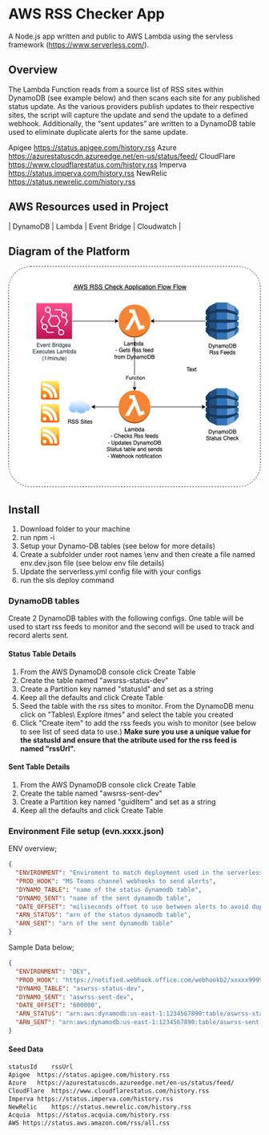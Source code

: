 # AWS RSS Checker App

A Node.js app written and public to AWS Lambda using the servless framework (<https://www.serverless.com/>).

## Overview

The Lambda Function reads from a source list of RSS sites within DynamoDB (see example below) and then scans each site for any published status update. As the various providers publish updates to their respective sites, the script will capture the update and send the update to a defined webhook. Additionally, the “sent updates” are written to a DynamoDB table used to eliminate duplicate alerts for the same update.

Apigee <https://status.apigee.com/history.rss>
Azure <https://azurestatuscdn.azureedge.net/en-us/status/feed/>
CloudFlare <https://www.cloudflarestatus.com/history.rss>
Imperva <https://status.imperva.com/history.rss>
NewRelic <https://status.newrelic.com/history.rss>

## AWS Resources used in Project

| DynamoDB | Lambda | Event Bridge | Cloudwatch |

## Diagram of the Platform

![demo screenshot](./awsrss.png)

## Install

1. Download folder to your machine
2. run npm -i
3. Setup your Dynamo-DB tables (see below for more details)
4. Create a subfolder under root names \env and then create a file named env.dev.json file (see below env file details)
5. Update the serverless.yml config file with your configs
6. run the sls deploy command

### DynamoDB tables

Create 2 DynamoDB tables with the following configs. One table will be used to start rss feeds to monitor and the second will be used to track and record alerts sent.

#### Status Table Details

1. From the AWS DynamoDB console click Create Table
2. Create the table named "awsrss-status-dev"
3. Create a Partition key named "statusId" and set as a string
4. Keep all the defaults and click Create Table
5. Seed the table with the rss sites to monitor. From the DynamoDB menu click on "Tables\ Explore itmes" and select the table you created
6. Click "Create item" to add the rss feeds you wish to monitor (see below to see list of seed data to use.) **Make sure you use a unique value for the statusId and ensure that the atribute used for the rss feed is named "rssUrl".**

#### Sent Table Details

1. From the AWS DynamoDB console click Create Table
2. Create the table named "awsrss-sent-dev"
3. Create a Partition key named "guidItem" and set as a string
4. Keep all the defaults and click Create Table

### Environment File setup (evn.xxxx.json)

ENV overview;

```json
{
  "ENVIRONMENT": "Enviroment to match deployment used in the serverless.yml file",
  "PROD_HOOK": "MS Teams channel webhooks to send alerts",
  "DYNAMO_TABLE": "name of the status dynamodb table",
  "DYNAMO_SENT": "name of the sent dynamodb table",
  "DATE_OFFSET": "miliseconds offset to use between alerts to avoid dups. Keep default 600000",
  "ARN_STATUS": "arn of the status dynamodb table",
  "ARN_SENT": "arn of the sent dynamodb table"
}
```

Sample Data below;

```json
{
  "ENVIRONMENT": "DEV",
  "PROD_HOOK": "https://notified.webhook.office.com/webhookb2/xxxxx9999999000000333",
  "DYNAMO_TABLE": "aswrss-status-dev",
  "DYNAMO_SENT": "aswrss-sent-dev",
  "DATE_OFFSET": "600000",
  "ARN_STATUS": "arn:aws:dynamodb:us-east-1:1234567890:table/aswrss-status-dev",
  "ARN_SENT": "arn:aws:dynamodb:us-east-1:1234567890:table/aswrss-sent-dev"
}
```

#### Seed Data

```text
statusId	rssUrl
Apigee	https://status.apigee.com/history.rss
Azure	https://azurestatuscdn.azureedge.net/en-us/status/feed/
CloudFlare	https://www.cloudflarestatus.com/history.rss
Imperva	https://status.imperva.com/history.rss
NewRelic	https://status.newrelic.com/history.rss
Acquia	https://status.acquia.com/history.rss
AWS	https://status.aws.amazon.com/rss/all.rss
```
